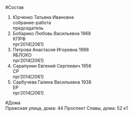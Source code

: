 #Состав  
1. Юрченко Татьяна Ивановна  
    собрание-работа  
    председатель  
2. Бобарико Любовь Васильевна 1968  
    КПРФ  
    прг2014[2061]  
3. Петрова Анастасия Игоревна 1988  
    ЯБЛОКО  
    прг2014[2061]  
4. Сарапунин Евгений Сергеевич 1956  
    СР  
    прг2014[2061]  
5. Сарбучева Галина Васильевна 1938  
    ЕР  
    прг2014[2061]  
  
#Дома  
Пражская улица, дома: 44 Проспект Славы, дома: 52 к1  
  
